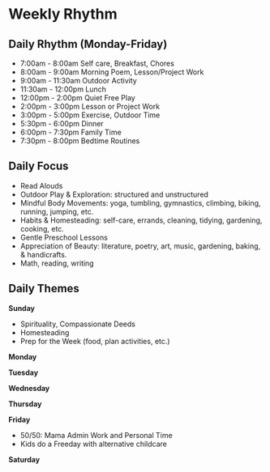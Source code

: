 # Weekly Rhythm

## Daily Rhythm (Monday-Friday)

- 7:00am - 8:00am Self care, Breakfast, Chores
- 8:00am - 9:00am Morning Poem, Lesson/Project Work
- 9:00am - 11:30am Outdoor Activity
- 11:30am - 12:00pm Lunch
- 12:00pm - 2:00pm Quiet Free Play
- 2:00pm - 3:00pm Lesson or Project Work
- 3:00pm - 5:00pm Exercise, Outdoor Time
- 5:30pm - 6:00pm Dinner
- 6:00pm - 7:30pm Family Time
- 7:30pm - 8:00pm Bedtime Routines

## Daily Focus

- Read Alouds
- Outdoor Play & Exploration: structured and unstructured
- Mindful Body Movements: yoga, tumbling, gymnastics, climbing, biking, running, jumping, etc.
- Habits & Homesteading: self-care, errands, cleaning, tidying, gardening, cooking, etc.
- Gentle Preschool Lessons
- Appreciation of Beauty: literature, poetry, art, music, gardening, baking, & handicrafts.
- Math, reading, writing

## Daily Themes

**Sunday**

* Spirituality, Compassionate Deeds
* Homesteading
* Prep for the Week (food, plan activities, etc.)

**Monday**

**Tuesday**

**Wednesday**

**Thursday**

**Friday**

* 50/50: Mama Admin Work and Personal Time
* Kids do a Freeday with alternative childcare

**Saturday**